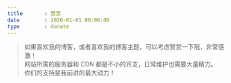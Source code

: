 ```yaml
---
title       : 赞赏
date        : 2020-01-01 00:00:00
type        : donate
---
```

> 如果喜欢我的博客，或者喜欢我的博客主题，可以考虑赞赏一下哦，非常感激！<br> 网站所需的服务器和 CDN 都是不小的开支，日常维护也需要大量精力。 <br> 你们的支持是我前进的最大动力！
